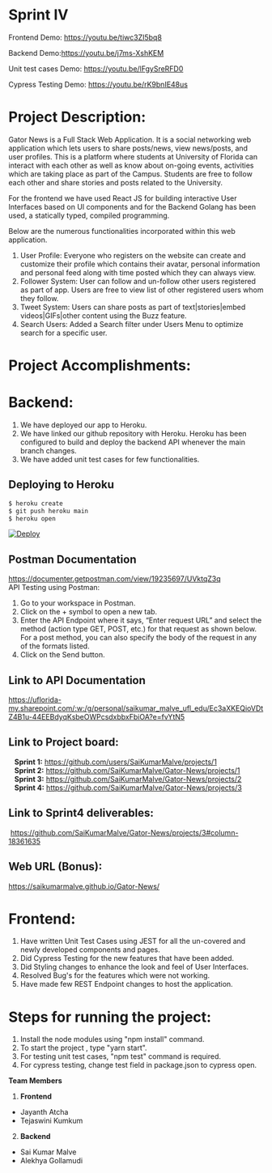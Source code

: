 # Sprint IV

Frontend Demo: https://youtu.be/tiwc3ZI5bq8

Backend Demo:https://youtu.be/j7ms-XshKEM

Unit test cases Demo: https://youtu.be/lFgySreRFD0

Cypress Testing Demo: https://youtu.be/rK9bnIE48us

# Project Description:
Gator News is a Full Stack Web Application. It is a social networking web application which lets users to share posts/news, view news/posts, and user profiles. This is a platform where students at University of Florida can interact with each other as well as know about on-going events, activities which are taking place as part of the Campus. Students are free to follow each other and share stories and posts related to the University. 

For the frontend we have used React JS for building interactive User Interfaces based on UI components and for the Backend Golang has been used, a statically typed, compiled programming.

Below are the numerous functionalities incorporated within this web application. 
  
1.  User Profile: Everyone who registers on the website can create and customize their profile which contains their avatar, personal information and personal feed along with time posted which they can always view.
2.	Follower System: User can follow and un-follow other users registered as part of app. Users are free to view list of other registered users whom they follow.
3.	Tweet System: Users can share posts as part of text|stories|embed videos|GIFs|other content using the Buzz feature. 
4.	Search Users: Added a Search filter under Users Menu to optimize search for a specific user.

# Project Accomplishments:
# Backend:
1. We have deployed our app to Heroku.
2. We have linked our github repository with Heroku. Heroku has been configured to build and deploy the backend API whenever the main branch changes.
3. We have added unit test cases for few functionalities.

## Deploying to Heroku
```sh
$ heroku create
$ git push heroku main
$ heroku open
```

[![Deploy](https://www.herokucdn.com/deploy/button.png)](https://devcenter.heroku.com/articles/getting-started-with-go)

## Postman Documentation
https://documenter.getpostman.com/view/19235697/UVktqZ3q <br />
API Testing using Postman:
1. Go to your workspace in Postman.<br />
2. Click on the + symbol to open a new tab.<br /> 
3. Enter the API Endpoint where it says, “Enter request URL” and select the method (action type GET, POST, etc.) for that request as shown below. For a post method, you can also specify the body of the request in any of the formats listed.<br /> 
4. Click on the Send button.<br /> 
 
## Link to API Documentation
https://uflorida-my.sharepoint.com/:w:/g/personal/saikumar_malve_ufl_edu/Ec3aXKEQioVDtZ4B1u-44EEBdyqKsbeOWPcsdxbbxFbiOA?e=fvYtN5

## Link to Project board: <br />
&nbsp;&nbsp;&nbsp;**Sprint 1:** https://github.com/users/SaiKumarMalve/projects/1 <br />
&nbsp;&nbsp;&nbsp;**Sprint 2:** https://github.com/SaiKumarMalve/Gator-News/projects/1 <br />
&nbsp;&nbsp;&nbsp;**Sprint 3:** https://github.com/SaiKumarMalve/Gator-News/projects/2 <br />
&nbsp;&nbsp;&nbsp;**Sprint 4:** https://github.com/SaiKumarMalve/Gator-News/projects/3 <br />
## Link to Sprint4 deliverables:  
&nbsp;https://github.com/SaiKumarMalve/Gator-News/projects/3#column-18361635
## Web URL (Bonus):
https://saikumarmalve.github.io/Gator-News/

# Frontend:
1. Have written Unit Test Cases using JEST for all the un-covered and newly developed components and pages.
2. Did Cypress Testing for the new features that have been added. 
3. Did Styling changes to enhance the look and feel of User Interfaces.
4. Resolved Bug's for the features which were not working.
5. Have made few REST Endpoint changes to host the application. 




# Steps for running the project:
1. Install the node modules using "npm install" command.
2. To start the project , type "yarn start".
3. For testing unit test cases, "npm test" command is required.
4. For cypress testing, change test field in package.json to cypress open.


**Team Members** 
1. **Frontend**
* Jayanth Atcha
* Tejaswini Kumkum
2. **Backend**
* Sai Kumar Malve
* Alekhya Gollamudi 



